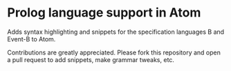 # Prolog language support in Atom

Adds syntax highlighting and snippets for the specification languages B and Event-B to Atom.

Contributions are greatly appreciated. Please fork this repository and open a
pull request to add snippets, make grammar tweaks, etc.
